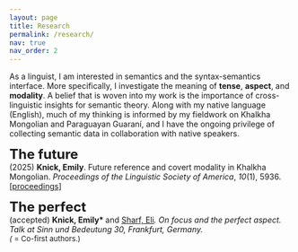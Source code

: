 ```yaml
---
layout: page
title: Research
permalink: /research/
nav: true
nav_order: 2
---
```


As a linguist, I am interested in semantics and the syntax-semantics interface. More specifically, I investigate the meaning of <b>tense</b>, <b>aspect</b>, and <b>modality</b>. A belief that is woven into my work is the importance of cross-linguistic insights for semantic theory. Along with my native language (English), much of my thinking is informed by my fieldwork on Khalkha Mongolian and Paraguayan Guaraní, and I have the ongoing privilege of collecting semantic data in collaboration with native speakers.

<font size="5"><b>The future</b></font><br>
(2025) <b>Knick, Emily</b>. Future reference and covert modality in Khalkha Mongolian. <i>Proceedings of the Linguistic Society of America</i>, <i>10</i>(1), 5936. [\[proceedings\]](https://journals.linguisticsociety.org/proceedings/index.php/PLSA/article/view/5936)

<font size="5"><b>The perfect</b></font><br>
(accepted) <b>Knick, Emily* </b>and [Sharf, Eli](https://people.ucsc.edu/~ebsharf/index.html)*. On focus and the perfect aspect. Talk at Sinn und Bedeutung 30, Frankfurt, Germany.
<br>
<font size="2">(* = Co-first authors.)</font>

